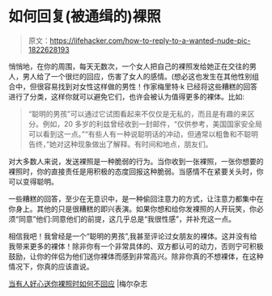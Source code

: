 # 如何回复(被通缉的)裸照

> 原文：<https://lifehacker.com/how-to-reply-to-a-wanted-nude-pic-1822628193>

悄悄地，在你的周围，每天无数次，一个女人把自己的裸照发给她正在交往的男人，男人给了一个很烂的回应，伤害了女人的感情。(想必这也发生在其他性别组合中，但很容易找到对女性这样做的男性！作家梅里特·k 已经将这些糟糕的回答 进行了分类，这样你就可以避免它们，也许会被认为值得更多的裸体。比如:

> “聪明的男孩”可以通过它试图看起来不仅仅是无私的，而且是有趣的来区分。例如，20 多岁的利兹曾经收到一封邮件，“仅供参考，美国国家安全局可以看到这一点。”“有些人有一种说聪明话的冲动，但通常以粗鲁和不聪明告终，”她对这种现象做出了解释。有时间和地点，朋友们。

对大多数人来说，发送裸照是一种脆弱的行为。当你收到一张裸照，一张你想要的裸照时，你的直接责任是用积极的态度回报这种脆弱。当感情不在紧要关头时，你可以变得聪明。

一些糟糕的回答，至少在无意识中，是一种偷回注意力的方式，让注意力都集中在你身上。其他的只是很糟糕的即兴表演。如果你想和给你发裸照的人开玩笑，你必须“同意”他们:同意他们的前提，这几乎总是“我很性感”，并补充这一点。

相信我吧！我曾经是一个“聪明的男孩”,我甚至评论过女朋友的裸体。这并没有给我带来更多的裸体！除非你有一个非常具体的、双方都认可的动力，否则宁可积极鼓励，让你的伴侣为他们送你裸体而感到非常高兴。除非你真的不想裸体，在这种情况下，你真的应该直说。

[当有人好心送你裸照时如何不回应](https://melmagazine.com/how-not-to-respond-when-someone-is-kind-enough-to-send-you-a-nude-d32b759ba57a) |梅尔杂志